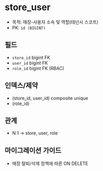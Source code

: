 # store_user

- 목적: 매장-사용자 소속 및 역할(테넌시 스코프)
- PK: `id (BIGINT)`

## 필드
- `store_id` bigint FK
- `user_id` bigint FK
- `role_id` bigint FK (RBAC)

## 인덱스/제약
- (store_id, user_id) composite unique
- (role_id)

## 관계
- N:1 → store, user, role

## 마이그레이션 가이드
- 매장 탈퇴/삭제 정책에 따른 ON DELETE
